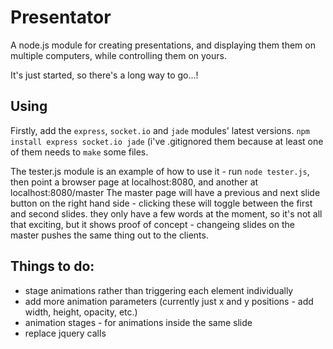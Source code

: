 Presentator
===========

A node.js module for creating presentations, and displaying them them on multiple computers, while controlling them on yours.

It's just started, so there's a long way to go...!

Using
-----

Firstly, add the `express`, `socket.io` and `jade` modules' latest versions.
`npm install express socket.io jade`
(i've .gitignored them because at least one of them needs to `make` some files.

The tester.js module is an example of how to use it - run `node tester.js`, then point a browser page at localhost:8080, and another at localhost:8080/master
The master page will have a previous and next slide button on the right hand side - clicking these will toggle between the first and second slides. they only have a few words at the moment, so it's not all that exciting, but it shows proof of concept - changeing slides on the master pushes the same thing out to the clients.


Things to do:
-------------
+ stage animations rather than triggering each element individually
+ add more animation parameters (currently just x and y positions - add width, height, opacity, etc.)
+ animation stages - for animations inside the same slide
+ replace jquery calls

